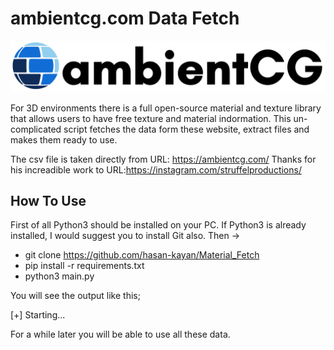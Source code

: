 # ambientcg.com Data Fetch 

![Alt Text](https://github.com/hasan-kayan/Material_Fetch/blob/main/asset/ambientcg-full-color.gif)


For 3D environments there is a full open-source material and texture library that allows users to have free texture and material indormation. This un-complicated script fetches the data form these website, extract files and makes them ready to use. 

The csv file is taken directly from URL: https://ambientcg.com/
Thanks for his increadible work to URL:https://instagram.com/struffelproductions/

## How To Use 

First of all Python3 should be installed on your PC. 
If Python3 is already installed, I would suggest you to install Git also. 
Then -> 

 - git clone https://github.com/hasan-kayan/Material_Fetch
 - pip install -r requirements.txt
- python3 main.py

You will see the output like this;

[+] Starting...

For a while later you will be able to use all these data.
